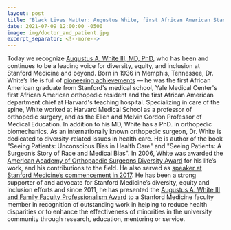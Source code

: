 ```yaml
---
layout: post
title: "Black Lives Matter: Augustus White, first African American Stanford medical school graduate"
date: 2021-07-09 12:00:00 -0500
image: img/doctor_and_patient.jpg
excerpt_separator: <!--more-->
---
```


Today we recognize [Augustus A. White III, MD, PhD,][augustus-white] who has been and continues to be a leading voice for diversity, equity, and inclusion at Stanford Medicine and beyond. Born in 1936 in Memphis, Tennessee, Dr. White’s life <!--more--> is full of [pioneering achievements][achievements] — he was the first African American graduate from Stanford's medical school, Yale Medical Center's first African American orthopedic resident and the first African American department chief at Harvard's teaching hospital. Specializing in care of the spine, White worked at Harvard Medical School as a professor of orthopedic surgery, and as the Ellen and Melvin Gordon Professor of Medical Education. In addition to his MD, White has a PhD. in orthopedic biomechanics. As an internationally known orthopedic surgeon, Dr. White is dedicated to diversity-related issues in health care. He is author of the book "Seeing Patients: Unconscious Bias in Health Care" and "Seeing Patients: A Surgeon’s Story of Race and Medical Bias". In 2006, White was awarded the [American Academy of Orthopaedic Surgeons Diversity Award][diversity-award] for his life’s work, and his contributions to the field. He also served as [speaker at Stanford Medicine’s commencement in 2017][commencement]. He has been a strong supporter of and advocate for Stanford Medicine’s diversity, equity and inclusion efforts and since 2011, he has presented the [Augustus A. White III and Family Faculty Professionalism Award][professionalism-award] to a Stanford Medicine faculty member in recognition of outstanding work in helping to reduce health disparities or to enhance the effectiveness of minorities in the university community through research, education, mentoring or service.

[augustus-white]: https://r20.rs6.net/tn.jsp?f=001bBgS9HZQlOQ9VC0LbaMT9zCvrYAyJDDg4X0RWRH16zsJXZb5uSlv4_QAfWii6eHa_7nUAoQkiKP5LYLJImpy-UHtZitK9Vji1U5PEQbGJt1920T9vcGzZduvXLsfNufQ3u4-Ar2UVUdlPZ4g6LHOjAccwSdu748r-7vGFove6Jxwxm_bUneCTQ==&c=iu4KCTtE_IHkXWCmsAYOB-4hZ0tzr77yX9QZZg64V227WZ-QjLwARA==&ch=40zuBg2GsFApB9J3uvkrGYbyKbYiXnNpweHcKvCWlmmksZ3KQ7lvdg==
[achievements]: https://r20.rs6.net/tn.jsp?f=001bBgS9HZQlOQ9VC0LbaMT9zCvrYAyJDDg4X0RWRH16zsJXZb5uSlv4_QAfWii6eHaOWP4BE_gz6hDzfCSeZPdisxVmgZaQrB5I-P60Y1OqtsSM562XJVPtpfCw16VpwJll_lNETklx0xi4pm8rMoXZ9l0oPf_OII1zeHQkFDPgp9Eo1N7bfz5-5opxY3uOD_BMBtFqcin19g=&c=iu4KCTtE_IHkXWCmsAYOB-4hZ0tzr77yX9QZZg64V227WZ-QjLwARA==&ch=40zuBg2GsFApB9J3uvkrGYbyKbYiXnNpweHcKvCWlmmksZ3KQ7lvdg==
[diversity-award]: https://r20.rs6.net/tn.jsp?f=001bBgS9HZQlOQ9VC0LbaMT9zCvrYAyJDDg4X0RWRH16zsJXZb5uSlv4_QAfWii6eHaVRvSrSQn3HXsauNzsJJCygf4z_bCYbUp8d8dmRbsMPsL9vH4GAAOPQBbN4Y-coZ1GrmJFKlYU4Qx2lZ6iV4eHQyPSJtAs6_mMVSoLKJuRgQC3vsePoflpg==&c=iu4KCTtE_IHkXWCmsAYOB-4hZ0tzr77yX9QZZg64V227WZ-QjLwARA==&ch=40zuBg2GsFApB9J3uvkrGYbyKbYiXnNpweHcKvCWlmmksZ3KQ7lvdg==
[commencement]: https://r20.rs6.net/tn.jsp?f=001bBgS9HZQlOQ9VC0LbaMT9zCvrYAyJDDg4X0RWRH16zsJXZb5uSlv4_QAfWii6eHat8e-ECJ2uyhbXf6YGkVPf1smEWmFedE1BUz-BsnT59vACleDfbm_tbwWPFLE5bBDWGc5ufTGOO7bky4XNKnj3vEmA4rikJoXmORekOyZAxN6bfDpe8lS2l42l_HPVlUc0--k1h75GIAuaJWbKSBQKAN0pMpkKM8wC6ctXbJgG9tdXXP17r297f9YbUc16Smkj-_CJMvndZFWs2QiXhMS7cS8WdHaMhpQ&c=iu4KCTtE_IHkXWCmsAYOB-4hZ0tzr77yX9QZZg64V227WZ-QjLwARA==&ch=40zuBg2GsFApB9J3uvkrGYbyKbYiXnNpweHcKvCWlmmksZ3KQ7lvdg==
[professionalism-award]: https://r20.rs6.net/tn.jsp?f=001bBgS9HZQlOQ9VC0LbaMT9zCvrYAyJDDg4X0RWRH16zsJXZb5uSlv4_QAfWii6eHaz8M1J-p9RYddrttYN-SVA-_UvW7KQnpzDR3_tguQPrpIgdds6ZTnq6shf-Ph6CeNoYwyGDhYy_4WsP5Mc_KZMht5nzRakDFBDu2k0wVLN8zECVrZCfkYrDRu_ekBJ5MAy1U0yp4a1or5lzpisd67ew==&c=iu4KCTtE_IHkXWCmsAYOB-4hZ0tzr77yX9QZZg64V227WZ-QjLwARA==&ch=40zuBg2GsFApB9J3uvkrGYbyKbYiXnNpweHcKvCWlmmksZ3KQ7lvdg==
